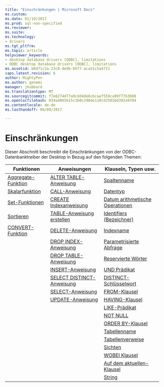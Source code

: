 ```yaml
---
title: "Einschränkungen | Microsoft Docs"
ms.custom: 
ms.date: 01/19/2017
ms.prod: sql-non-specified
ms.reviewer: 
ms.suite: 
ms.technology:
- drivers
ms.tgt_pltfrm: 
ms.topic: article
helpviewer_keywords:
- desktop database drivers [ODBC], limitations
- ODBC desktop database drivers [ODBC], limitations
ms.assetid: b8d71c2a-23c8-4e9b-b5f7-aca51c5a4721
caps.latest.revision: 6
author: MightyPen
ms.author: genemi
manager: jhubbard
ms.translationtype: MT
ms.sourcegitcommit: f7e6274d77a9cdd4de6cbcaef559ca99f77b3608
ms.openlocfilehash: 034a4065615c3b0c298de110cd2501bd392a9704
ms.contentlocale: de-de
ms.lasthandoff: 09/09/2017

---
```

# <a name="limitations"></a>Einschränkungen
Dieser Abschnitt beschreibt die Einschränkungen von der ODBC-Datenbanktreiber der Desktop in Bezug auf den folgenden Themen:  
  
|Funktionen|Anweisungen|Klauseln, Typen usw.|  
|---------------|----------------|-------------------------------|  
|[Aggregate-Funktion](../../odbc/microsoft/aggregate-function-limitations.md)|[ALTER TABLE-Anweisung](../../odbc/microsoft/alter-table-statement-limitations.md)|[Spaltenname](../../odbc/microsoft/column-name-limitations.md)|  
|[Skalarfunktion](../../odbc/microsoft/scalar-function-limitations.md)|[CALL-Anweisung](../../odbc/microsoft/call-statement-limitations.md)|[Datentyp](../../odbc/microsoft/data-type-limitations.md)|  
|[Set-Funktionen](../../odbc/microsoft/set-functions-limitations.md)|[CREATE Indexanweisung](../../odbc/microsoft/create-index-statement-limitations.md)|[Datum arithmetische Operationen](../../odbc/microsoft/date-arithmetic-limitations.md)|  
|[Sortieren](../../odbc/microsoft/sorting-limitations.md)|[TABLE-Anweisung erstellen](../../odbc/microsoft/create-table-statement-limitations.md)|[Identifiers (Bezeichner)](../../odbc/microsoft/identifiers-limitations.md)|  
|[CONVERT-Funktion](../../odbc/microsoft/convert-function-limitations.md)|[DELETE-Anweisung](../../odbc/microsoft/delete-statement-limitations.md)|[Indexname](../../odbc/microsoft/index-name-limitations.md)|  
||[DROP INDEX-Anweisung](../../odbc/microsoft/drop-index-statement-limitations.md)|[Parametrisierte Abfrage](../../odbc/microsoft/parameterized-query-limitations.md)|  
||[DROP TABLE-Anweisung](../../odbc/microsoft/drop-table-statement-limitations.md)|[Reservierte Wörter](../../odbc/microsoft/reserved-word-limitations.md)|  
||[INSERT-Anweisung](../../odbc/microsoft/insert-statement-limitations.md)|[UND Prädikat](../../odbc/microsoft/and-predicate-limitations.md)|  
||[SELECT DISTINCT-Anweisung](../../odbc/microsoft/select-distinct-limitations.md)|[DISTINCT-Schlüsselwort](../../odbc/microsoft/distinct-keyword-limitations.md)|  
||[SELECT-Anweisung](../../odbc/microsoft/select-statement-limitations.md)|[FROM-Klausel](../../odbc/microsoft/from-clause-limitations.md)|  
||[UPDATE-Anweisung](../../odbc/microsoft/update-statement-limitations.md)|[HAVING-Klausel](../../odbc/microsoft/having-clause-limitations.md)|  
|||[LIKE-Prädikat](../../odbc/microsoft/like-predicate-limitations.md)|  
|||[NOT NULL](../../odbc/microsoft/not-null-limitations.md)|  
|||[ORDER BY-Klausel](../../odbc/microsoft/order-by-clause-limitations.md)|  
|||[Tabellenname](../../odbc/microsoft/table-name-limitations.md)|  
|||[Tabellenverweise](../../odbc/microsoft/table-references-limitations.md)|  
|||[Sichten](../../odbc/microsoft/views-limitations.md)|  
|||[WOBEI Klausel](../../odbc/microsoft/where-clause-limitations.md)|  
|||[Auf dem aktuellen-Klausel](../../odbc/microsoft/where-current-of-clause-limitations.md)|  
|||[String](../../odbc/microsoft/string-limitations.md)|
